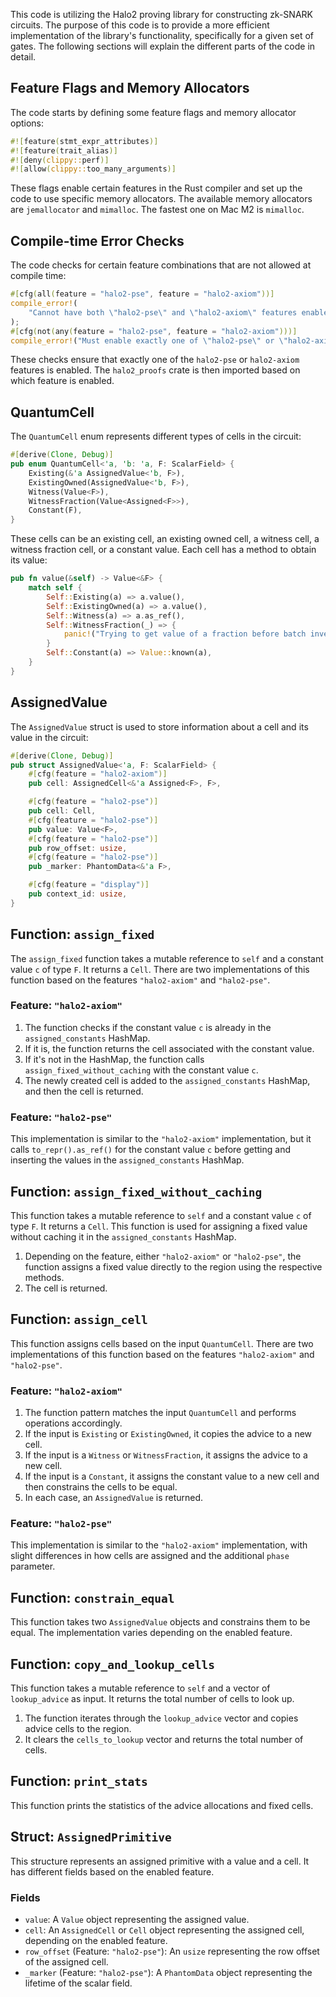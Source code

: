 This code is utilizing the Halo2 proving library for constructing zk-SNARK circuits. The purpose of this code is to provide a more efficient implementation of the library's functionality, specifically for a given set of gates. The following sections will explain the different parts of the code in detail.

## Feature Flags and Memory Allocators

The code starts by defining some feature flags and memory allocator options:

```rust
#![feature(stmt_expr_attributes)]
#![feature(trait_alias)]
#![deny(clippy::perf)]
#![allow(clippy::too_many_arguments)]
```

These flags enable certain features in the Rust compiler and set up the code to use specific memory allocators. The available memory allocators are `jemallocator` and `mimalloc`. The fastest one on Mac M2 is `mimalloc`.

## Compile-time Error Checks

The code checks for certain feature combinations that are not allowed at compile time:

```rust
#[cfg(all(feature = "halo2-pse", feature = "halo2-axiom"))]
compile_error!(
    "Cannot have both \"halo2-pse\" and \"halo2-axiom\" features enabled at the same time!"
);
#[cfg(not(any(feature = "halo2-pse", feature = "halo2-axiom")))]
compile_error!("Must enable exactly one of \"halo2-pse\" or \"halo2-axiom\" features to choose which halo2_proofs crate to use.");
```

These checks ensure that exactly one of the `halo2-pse` or `halo2-axiom` features is enabled. The `halo2_proofs` crate is then imported based on which feature is enabled.

## QuantumCell

The `QuantumCell` enum represents different types of cells in the circuit:

```rust
#[derive(Clone, Debug)]
pub enum QuantumCell<'a, 'b: 'a, F: ScalarField> {
    Existing(&'a AssignedValue<'b, F>),
    ExistingOwned(AssignedValue<'b, F>),
    Witness(Value<F>),
    WitnessFraction(Value<Assigned<F>>),
    Constant(F),
}
```

These cells can be an existing cell, an existing owned cell, a witness cell, a witness fraction cell, or a constant value. Each cell has a method to obtain its value:

```rust
pub fn value(&self) -> Value<&F> {
    match self {
        Self::Existing(a) => a.value(),
        Self::ExistingOwned(a) => a.value(),
        Self::Witness(a) => a.as_ref(),
        Self::WitnessFraction(_) => {
            panic!("Trying to get value of a fraction before batch inversion")
        }
        Self::Constant(a) => Value::known(a),
    }
}
```

## AssignedValue

The `AssignedValue` struct is used to store information about a cell and its value in the circuit:

```rust
#[derive(Clone, Debug)]
pub struct AssignedValue<'a, F: ScalarField> {
    #[cfg(feature = "halo2-axiom")]
    pub cell: AssignedCell<&'a Assigned<F>, F>,

    #[cfg(feature = "halo2-pse")]
    pub cell: Cell,
    #[cfg(feature = "halo2-pse")]
    pub value: Value<F>,
    #[cfg(feature = "halo2-pse")]
    pub row_offset: usize,
    #[cfg(feature = "halo2-pse")]
    pub _marker: PhantomData<&'a F>,

    #[cfg(feature = "display")]
    pub context_id: usize,
}
```

## Function: `assign_fixed`

The `assign_fixed` function takes a mutable reference to `self` and a constant value `c` of type `F`. It returns a `Cell`. There are two implementations of this function based on the features `"halo2-axiom"` and `"halo2-pse"`.

### Feature: `"halo2-axiom"`

1. The function checks if the constant value `c` is already in the `assigned_constants` HashMap.
2. If it is, the function returns the cell associated with the constant value.
3. If it's not in the HashMap, the function calls `assign_fixed_without_caching` with the constant value `c`.
4. The newly created cell is added to the `assigned_constants` HashMap, and then the cell is returned.

### Feature: `"halo2-pse"`

This implementation is similar to the `"halo2-axiom"` implementation, but it calls `to_repr().as_ref()` for the constant value `c` before getting and inserting the values in the `assigned_constants` HashMap.

## Function: `assign_fixed_without_caching`

This function takes a mutable reference to `self` and a constant value `c` of type `F`. It returns a `Cell`. This function is used for assigning a fixed value without caching it in the `assigned_constants` HashMap.

1. Depending on the feature, either `"halo2-axiom"` or `"halo2-pse"`, the function assigns a fixed value directly to the region using the respective methods.
2. The cell is returned.

## Function: `assign_cell`

This function assigns cells based on the input `QuantumCell`. There are two implementations of this function based on the features `"halo2-axiom"` and `"halo2-pse"`.

### Feature: `"halo2-axiom"`

1. The function pattern matches the input `QuantumCell` and performs operations accordingly.
2. If the input is `Existing` or `ExistingOwned`, it copies the advice to a new cell.
3. If the input is a `Witness` or `WitnessFraction`, it assigns the advice to a new cell.
4. If the input is a `Constant`, it assigns the constant value to a new cell and then constrains the cells to be equal.
5. In each case, an `AssignedValue` is returned.

### Feature: `"halo2-pse"`

This implementation is similar to the `"halo2-axiom"` implementation, with slight differences in how cells are assigned and the additional `phase` parameter.

## Function: `constrain_equal`

This function takes two `AssignedValue` objects and constrains them to be equal. The implementation varies depending on the enabled feature.

## Function: `copy_and_lookup_cells`

This function takes a mutable reference to `self` and a vector of `lookup_advice` as input. It returns the total number of cells to look up.

1. The function iterates through the `lookup_advice` vector and copies advice cells to the region.
2. It clears the `cells_to_lookup` vector and returns the total number of cells.

## Function: `print_stats`

This function prints the statistics of the advice allocations and fixed cells.

## Struct: `AssignedPrimitive`

This structure represents an assigned primitive with a value and a cell. It has different fields based on the enabled feature.

### Fields

- `value`: A `Value` object representing the assigned value.
- `cell`: An `AssignedCell` or `Cell` object representing the assigned cell, depending on the enabled feature.
- `row_offset` (Feature: `"halo2-pse"`): An `usize` representing the row offset of the assigned cell.
- `_marker` (Feature: `"halo2-pse"`): A `PhantomData` object representing the lifetime of the scalar field.